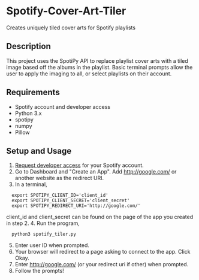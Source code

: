 # Spotify-Cover-Art-Tiler
Creates uniquely tiled cover arts for Spotify playlists

## Description
This project uses the SpotiPy API to replace playlist cover arts with a tiled image based off the albums in the playlist. Basic terminal prompts allow the user to apply the imaging to all, or select playlists on their account.

## Requirements
* Spotify account and developer access
* Python 3.x
* spotipy
* numpy
* Pillow

## Setup and Usage
1. [Request developer access](https://developer.spotify.com/) for your Spotify account.
2. Go to Dashboard and "Create an App". Add http://google.com/ or another website as the redirect URI.
3. In a terminal,
```
  export SPOTIPY_CLIENT_ID='client_id'
  export SPOTIPY_CLIENT_SECRET='client_secret'
  export SPOTIPY_REDIRECT_URI='http://google.com/'
```
client_id and client_secret can be found on the page of the app you created in step 2.
4. Run the program,
```
  python3 spotify_tiler.py
```
5. Enter user ID when prompted.
6. Your browser will redirect to a page asking to connect to the app. Click Okay.
7. Enter http://google.com/ (or your redirect uri if other) when prompted.
8. Follow the prompts!
